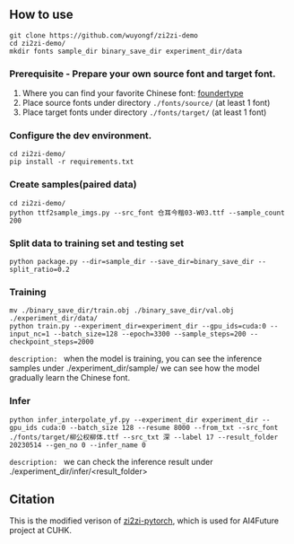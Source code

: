 ## How to use

```
git clone https://github.com/wuyongf/zi2zi-demo
cd zi2zi-demo/
mkdir fonts sample_dir binary_save_dir experiment_dir/data 
```

### Prerequisite - Prepare your own source font and target font.
1. Where you can find your favorite Chinese font: [foundertype](https://www.foundertype.com/index.php/FindFont/index)
2. Place source fonts under directory `./fonts/source/` (at least 1 font)
3. Place target fonts under directory `./fonts/target/` (at least 1 font)

### Configure the dev environment. 
```
cd zi2zi-demo/
pip install -r requirements.txt
```

### Create samples(paired data)
```
cd zi2zi-demo/
python ttf2sample_imgs.py --src_font 仓耳今楷03-W03.ttf --sample_count 200
```

### Split data to training set and testing set

```
python package.py --dir=sample_dir --save_dir=binary_save_dir --split_ratio=0.2
```

### Training

```
mv ./binary_save_dir/train.obj ./binary_save_dir/val.obj ./experiment_dir/data/
python train.py --experiment_dir=experiment_dir --gpu_ids=cuda:0 --input_nc=1 --batch_size=128 --epoch=3300 --sample_steps=200 --checkpoint_steps=2000
```
`description: `
when the model is training, you can see the inference samples under ./experiment_dir/sample/
we can see how the model gradually learn the Chinese font.

### Infer
```
python infer_interpolate_yf.py --experiment_dir experiment_dir --gpu_ids cuda:0 --batch_size 128 --resume 8000 --from_txt --src_font ./fonts/target/柳公权柳体.ttf --src_txt 深 --label 17 --result_folder 20230514 --gen_no 0 --infer_name 0
```

`description: `
we can check the inference result under ./experiment_dir/infer/<result_folder>

## Citation
This is the modified verison of [zi2zi-pytorch](https://github.com/xuan-li/zi2zi-pytorch), which is used for AI4Future project at CUHK.
